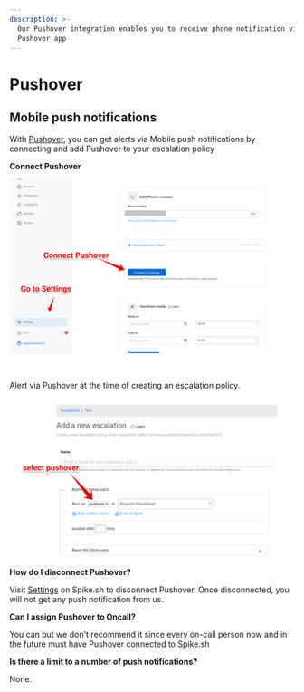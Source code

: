```yaml
---
description: >-
  Our Pushover integration enables you to receive phone notification via
  Pushover app‌
---
```


# Pushover

## Mobile push notifications

With [Pushover](https://pushover.net), you can get alerts via Mobile push notifications by connecting and add Pushover to your escalation policy

**Connect Pushover**

![Connect Pushover in account settings](../.gitbook/assets/group-2%20%285%29.png)

‌

Alert via Pushover at the time of creating an escalation policy.

![Alert Via Pushover](../.gitbook/assets/group-3%20%282%29.png)

**​How do I disconnect Pushover?**

Visit [Settings](https://app.spike.sh/settings) on Spike.sh to disconnect Pushover. Once disconnected, you will not get any push notification from us.

**Can I assign Pushover to Oncall?**

You can but we don't recommend it since every on-call person now and in the future must have Pushover connected to Spike.sh

**Is there a limit to a number of push notifications?**

None. 

